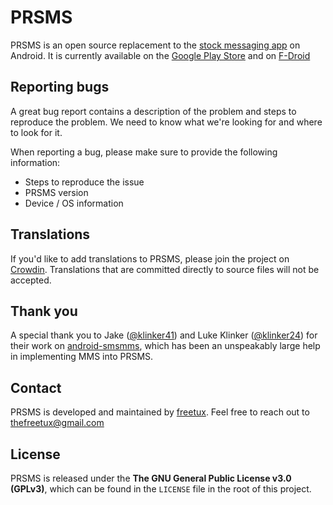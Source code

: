 

# PRSMS



PRSMS is an open source replacement to the [stock messaging app](https://github.com/android/platform_packages_apps_mms) on Android. It is currently available on the [Google Play Store](https://play.google.com/store/apps/details?id=com.moez.PRSMS) and on [F-Droid](https://f-droid.org/repository/browse/?fdid=com.moez.PRSMS)


## Reporting bugs

A great bug report contains a description of the problem and steps to reproduce the problem. We need to know what we're looking for and where to look for it.

When reporting a bug, please make sure to provide the following information:
- Steps to reproduce the issue
- PRSMS version
- Device / OS information

## Translations

If you'd like to add translations to PRSMS, please join the project on [Crowdin](https://crowdin.com/project/PRSMS). Translations that are committed directly to source files will not be accepted.

## Thank you

A special thank you to Jake ([@klinker41](https://github.com/klinker41)) and Luke Klinker ([@klinker24](https://github.com/klinker24)) for their work on [android-smsmms](https://github.com/klinker41/android-smsmms), which has been an unspeakably large help in implementing MMS into PRSMS.


## Contact

PRSMS is developed and maintained by [freetux](https://github.com/herotux). Feel free to reach out to thefreetux@gmail.com

## License

PRSMS is released under the **The GNU General Public License v3.0 (GPLv3)**, which can be found in the `LICENSE` file in the root of this project.
